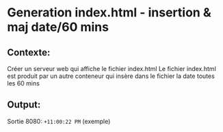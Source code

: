 
# Generation index.html - insertion & maj date/60 mins

## Contexte: 

Créer un serveur web qui affiche le fichier index.html
Le fichier index.html est produit par un autre conteneur qui insère dans le fichier la date toutes les 60 mins

## Output:

Sortie 8080: `+11:00:22 PM` (exemple)